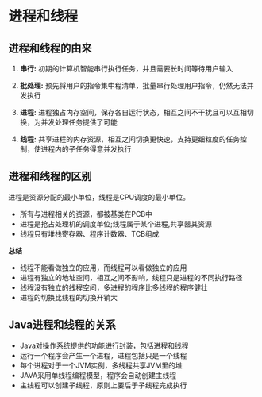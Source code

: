 # 进程和线程

## 进程和线程的由来
1. **串行:**  初期的计算机智能串行执行任务，并且需要长时间等待用户输入

2. **批处理:** 预先将用户的指令集中程清单，批量串行处理用户指令，仍然无法并发执行 

3. **进程:** 进程独占内存空间，保存各自运行状态，相互之间不干扰且可以互相切换，为并发处理任务提供了可能

4. **线程:** 共享进程的内存资源，相互之间切换更快速，支持更细粒度的任务控制，使进程内的子任务得意并发执行

## 进程和线程的区别
进程是资源分配的最小单位，线程是CPU调度的最小单位。
- 所有与进程相关的资源，都被基类在PCB中
- 进程是抢占处理机的调度单位;线程属于某个进程,共享器其资源
- 线程只有堆栈寄存器、程序计数器、TCB组成

**总结**
- 线程不能看做独立的应用，而线程可以看做独立的应用
- 进程有独立的地址空间，相互之间不影响，线程只是进程的不同执行路径
- 线程没有独立的线程空间，多进程的程序比多线程的程序健壮
- 进程的切换比线程的切换开销大

## Java进程和线程的关系
- Java对操作系统提供的功能进行封装，包括进程和线程
- 运行一个程序会产生一个进程，进程包括只是一个线程
- 每个进程对于一个JVM实例，多线程共享JVM里的堆
- JAVA采用单线程编程模型，程序会自动创建主线程
- 主线程可以创建子线程，原则上要后于子线程完成执行

